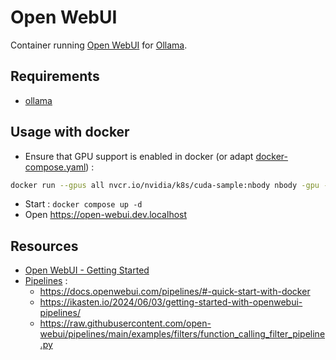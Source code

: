# Open WebUI

Container running [Open WebUI](https://github.com/open-webui/open-webui?tab=readme-ov-file#open-webui-formerly-ollama-webui-) for [Ollama](../ollama/README.md).

## Requirements

* [ollama](../ollama/README.md)

## Usage with docker

* Ensure that GPU support is enabled in docker (or adapt [docker-compose.yaml](docker-compose.yaml)) :

```bash
docker run --gpus all nvcr.io/nvidia/k8s/cuda-sample:nbody nbody -gpu -benchmark
```

* Start : `docker compose up -d`
* Open https://open-webui.dev.localhost


## Resources

* [Open WebUI - Getting Started](https://docs.openwebui.com/getting-started/)
* [Pipelines](https://docs.openwebui.com/pipelines) :
  * https://docs.openwebui.com/pipelines/#-quick-start-with-docker
  * https://ikasten.io/2024/06/03/getting-started-with-openwebui-pipelines/
  * https://raw.githubusercontent.com/open-webui/pipelines/main/examples/filters/function_calling_filter_pipeline.py

